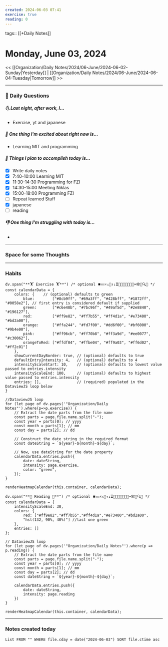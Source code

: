 ```yaml
---
created: 2024-06-03 07:41
exercise: true
reading: 0
---
```

tags:: [[+Daily Notes]]

# Monday, June 03, 2024

<< [[Organization/Daily Notes/2024/06-June/2024-06-02-Sunday|Yesterday]] | [[Organization/Daily Notes/2024/06-June/2024-06-04-Tuesday|Tomorrow]] >>

---
### 📅 Daily Questions
##### 🌜 Last night, after work, I...
- Exercise, yt and japanese

##### 🙌 One thing I'm excited about right now is...
- Learning MIT and programming

##### 🚀 Things I plan to accomplish today is...
- [x] Write daily notes
- [x] 7:40-10:00 Learning MIT
- [x] 11:30-14:30 Programming for FZI
- [x] 14:30-15:00 Meeting Niklas
- [x] 15:00-18:00 Programming FZI
- [ ] Repeat learned Stuff
- [x] japanese
- [ ] reading

##### 👎 One thing I'm struggling with today is...
- 
---
### Space for some Thoughts

--- 
### Habits
```dataviewjs
dv.span("**🏋️ Exercise 🏋️**") /* optional ⏹️💤⚡⚠🧩↑↓⏳📔💾📁📝🔄📝🔀⌨️🕸️📅🔍✨ */
const calendarData = {
    colors: {    // (optional) defaults to green
        blue:        ["#8cb9ff", "#69a3ff", "#428bff", "#1872ff", "#0058e2"], // first entry is considered default if supplied
        green:       ["#c6e48b", "#7bc96f", "#49af5d", "#2e8840", "#196127"],
        red:         ["#ff9e82", "#ff7b55", "#ff4d1a", "#e73400", "#bd2a00"],
        orange:      ["#ffa244", "#fd7f00", "#dd6f00", "#bf6000", "#9b4e00"],
        pink:        ["#ff96cb", "#ff70b8", "#ff3a9d", "#ee0077", "#c30062"],
        orangeToRed: ["#ffdf04", "#ffbe04", "#ff9a03", "#ff6d02", "#ff2c01"]
    },
    showCurrentDayBorder: true, // (optional) defaults to true
    defaultEntryIntensity: 4,   // (optional) defaults to 4
    intensityScaleStart: 10,    // (optional) defaults to lowest value passed to entries.intensity
    intensityScaleEnd: 100,     // (optional) defaults to highest value passed to entries.intensity
    entries: [],                // (required) populated in the DataviewJS loop below
}

//DataviewJS loop
for (let page of dv.pages('"Organization/Daily Notes"').where(p=>p.exercise)) {
    // Extract the date parts from the file name
	const parts = page.file.name.split("-");
	const year = parts[0]; // yyyy
	const month = parts[1]; // mm
	const day = parts[2]; // dd
	
	// Construct the date string in the required format
	const dateString = `${year}-${month}-${day}`;
	
	// Now, use dateString for the date property
	calendarData.entries.push({
	    date: dateString,
	    intensity: page.exercise,
	    color: "green",   
	});
}

renderHeatmapCalendar(this.container, calendarData);
```
```dataviewjs
dv.span("**📔 Reading 📔**") /* optional ⏹️💤⚡⚠🧩↑↓⏳📔💾📁📝🔄📝🔀⌨️🕸️📅🔍✨ */
const calendarData = {
    intensityScaleEnd: 30,
    colors: {
        red: ["#ff9e82","#ff7b55","#ff4d1a","#e73400","#bd2a00",
        "hsl(132, 90%, 40%)"] //last one green
    },
    entries: []
};

// DataviewJS loop
for (let page of dv.pages('"Organization/Daily Notes"').where(p => p.reading)) {
    // Extract the date parts from the file name
    const parts = page.file.name.split("-");
    const year = parts[0]; // yyyy
    const month = parts[1]; // mm
    const day = parts[2]; // dd
    const dateString = `${year}-${month}-${day}`;

    calendarData.entries.push({
        date: dateString,
        intensity: page.reading
    })
}

renderHeatmapCalendar(this.container, calendarData);
```
--- 
### Notes created today
```dataview
List FROM "" WHERE file.cday = date("2024-06-03") SORT file.ctime asc
```
